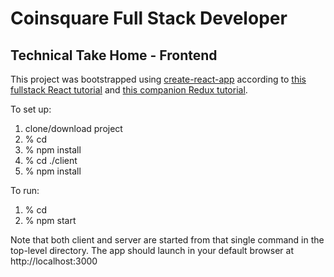 # Coinsquare Full Stack Developer
## Technical Take Home  -  Frontend

This project was bootstrapped using [create-react-app](https://github.com/facebook/create-react-app) according 
to [this fullstack React tutorial](https://www.fullstackreact.com/articles/using-create-react-app-with-a-server/)
and [this companion Redux tutorial](https://www.fullstackreact.com/30-days-of-react/day-19/).

To set up:

1. clone/download project
1. % cd <project-dir>
1. % npm install
1. % cd ./client
1. % npm install

To run:

1. % cd <project-dir>
1. % npm start

Note that both client and server are started from that single
command in the top-level directory. The app should launch in your default
browser at http://localhost:3000

